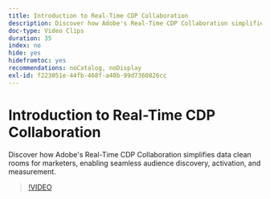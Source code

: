 ```yaml
---
title: Introduction to Real-Time CDP Collaboration
description: Discover how Adobe's Real-Time CDP Collaboration simplifies data clean rooms for marketers, enabling seamless audience discovery, activation, and measurement.
doc-type: Video Clips
duration: 35
index: no
hide: yes
hidefromtoc: yes
recommendations: noCatalog, noDisplay
exl-id: f223051e-44fb-468f-a40b-99d7360826cc
---
```

# Introduction to Real-Time CDP Collaboration

Discover how Adobe's Real-Time CDP Collaboration simplifies data clean rooms for marketers, enabling seamless audience discovery, activation, and measurement.

<!-- 65_OS511_3442426_34_introduction-to-realtime-cdp-collaboration -->
>[!VIDEO](https://video.tv.adobe.com/v/3458279/?learn=on&enablevpops=true)
